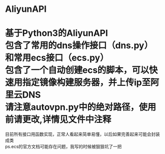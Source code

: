 # AliyunAPI
基于Python3的AliyunAPI<br>
包含了常用的dns操作接口（dns.py）和常用ecs接口（ecs.py）<br>
包含了一个自动创建ecs的脚本，可以快速用指定镜像构建服务器，并上传ip至阿里云DNS<br>
请注意autovpn.py中的绝对路径，使用前请更改,详情见文件中注释
=====
目前所有接口用函数实现，正常人看起来简单易懂，以后如果完善起来可能会封装成类<br>
ps.ecs的官方文档可能存在问题，我写的时候被狠狠坑了一把<br>
